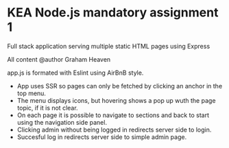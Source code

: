 # KEA Node.js mandatory assignment 1

Full stack application serving multiple static HTML pages using Express

All content @author Graham Heaven

app.js is formated with Eslint using AirBnB style.

- App uses SSR so pages can only be fetched by clicking an anchor in the top menu.
- The menu displays icons, but hovering shows a pop up wuth the page topic, if it is not clear.
- On each page it is possible to navigate to sections and back to start using the navigation side panel.
- Clicking admin without being logged in redirects server side to login.
- Succesful log in redirects server side to simple admin page.